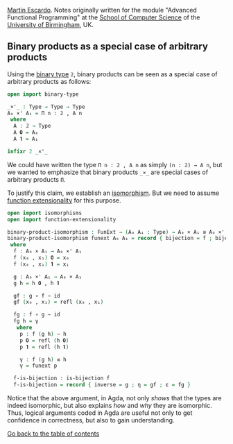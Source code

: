 
[Martin Escardo](Https://www.Cs.Bham.Ac.Uk/~mhe/).
Notes originally written for the module "Advanced Functional Programming"
at the [School of Computer Science](https://www.birmingham.ac.uk/schools/computer-science/index.aspx) of the [University of Birmingham](https://www.birmingham.ac.uk/index.aspx), UK.


<!--
```agda
{-# OPTIONS --without-K --safe #-}

module binary-products-as-products where

open import prelude
```
-->

## Binary products as a special case of arbitrary products

Using the [binary type](binary-type.lagda.md) `𝟚`, binary products can be seen as a special case of arbitrary products as follows:
```agda
open import binary-type

_×'_ : Type → Type → Type
A₀ ×' A₁ = Π n ꞉ 𝟚 , A n
 where
  A : 𝟚 → Type
  A 𝟎 = A₀
  A 𝟏 = A₁

infixr 2 _×'_
```
We could have written the type `Π n ꞉ 𝟚 , A n` as simply `(n : 𝟚) → A n`, but we wanted to emphasize that binary products `_×_` are special cases of arbitrary products `Π`.

To justify this claim, we establish an [isomorphism](isomorphisms.lagda.md). But we need to assume [function extensionality](function-extensionality.lagda.md) for this purpose.
```agda
open import isomorphisms
open import function-extensionality

binary-product-isomorphism : FunExt → (A₀ A₁ : Type) → A₀ × A₁ ≅ A₀ ×' A₁
binary-product-isomorphism funext A₀ A₁ = record { bijection = f ; bijectivity = f-is-bijection }
 where
  f : A₀ × A₁ → A₀ ×' A₁
  f (x₀ , x₁) 𝟎 = x₀
  f (x₀ , x₁) 𝟏 = x₁

  g : A₀ ×' A₁ → A₀ × A₁
  g h = h 𝟎 , h 𝟏

  gf : g ∘ f ∼ id
  gf (x₀ , x₁) = refl (x₀ , x₁)

  fg : f ∘ g ∼ id
  fg h = γ
   where
    p : f (g h) ∼ h
    p 𝟎 = refl (h 𝟎)
    p 𝟏 = refl (h 𝟏)

    γ : f (g h) ≡ h
    γ = funext p

  f-is-bijection : is-bijection f
  f-is-bijection = record { inverse = g ; η = gf ; ε = fg }
```
Notice that the above argument, in Agda, not only *shows* that the types are indeed isomorphic, but also explains *how* and *why* they are isomorphic. Thus, logical arguments coded in Agda are useful not only to get confidence in correctness, but also to gain understanding.

[Go back to the table of contents](https://martinescardo.github.io/HoTTEST-Summer-School/)
